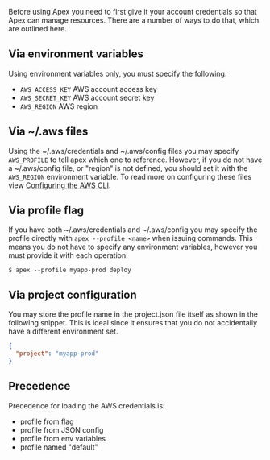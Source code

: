 
Before using Apex you need to first give it your account credentials so that Apex can manage resources. There are a number of ways to do that, which are outlined here.

## Via environment variables

Using environment variables only, you must specify the following:

- `AWS_ACCESS_KEY` AWS account access key
- `AWS_SECRET_KEY` AWS account secret key
- `AWS_REGION` AWS region

## Via ~/.aws files

Using the ~/.aws/credentials and ~/.aws/config files you may specify `AWS_PROFILE` to tell apex which one to reference. However, if you do not have a ~/.aws/config file, or "region" is not defined, you should set it with the `AWS_REGION` environment variable. To read more on configuring these files view [Configuring the AWS CLI](http://docs.aws.amazon.com/cli/latest/userguide/cli-chap-getting-started.html).

## Via profile flag

If you have both ~/.aws/credentials and ~/.aws/config you may specify the profile directly with `apex --profile <name>` when issuing commands. This means you do not have to specify any environment variables, however you must provide it with each operation:

```
$ apex --profile myapp-prod deploy
```

## Via project configuration

You may store the profile name in the project.json file itself as shown in the following snippet. This is ideal since it ensures that you do not accidentally have a different environment set.

```json
{
  "project": "myapp-prod"
}
```

## Precedence

Precedence for loading the AWS credentials is:

- profile from flag
- profile from JSON config
- profile from env variables
- profile named "default"
